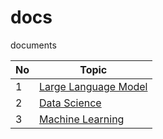 # docs
documents

|No|Topic|
|---|---|
|1|[Large Language Model](./llm)|
|2|[Data Science](./ds)|
|3|[Machine Learning](./ml)|

